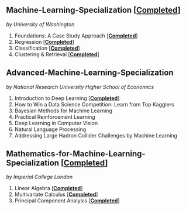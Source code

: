 

## Machine-Learning-Specialization [[__Completed__](https://www.coursera.org/account/accomplishments/specialization/certificate/ZUGAFYKCMQ79)]
_by University of Washington_

1. Foundations: A Case Study Approach [[__Completed__](https://www.coursera.org/account/accomplishments/certificate/T4BSXMHY9FK4)]
2. Regression [[__Completed__](https://www.coursera.org/account/accomplishments/certificate/RLJH74ZZAEAT)]
3. Classification [[__Completed__](https://www.coursera.org/account/accomplishments/certificate/WJ6AU43S8YUK)]
4. Clustering & Retrieval [[__Completed__](https://www.coursera.org/account/accomplishments/certificate/RPSV54FU5VJY)]

## Advanced-Machine-Learning-Specialization
_by National Research University Higher School of Economics_

1. Introduction to Deep Learning [[__Completed__](https://www.coursera.org/account/accomplishments/certificate/XN2B7T4AJX8C)]
2. How to Win a Data Science Competition: Learn from Top Kagglers
3. Bayesian Methods for Machine Learning
4. Practical Reinforcement Learning
5. Deep Learning in Computer Vision
6. Natural Language Processing
7. Addressing Large Hadron Collider Challenges by Machine Learning

## Mathematics-for-Machine-Learning-Specialization [[__Completed__](https://www.coursera.org/account/accomplishments/specialization/certificate/N3D6C3DT8QAY)]
_by Imperial College London_

1. Linear Algebra [[__Completed__](https://www.coursera.org/account/accomplishments/certificate/LRJJTNR5T5AP)]
2. Multivariate Calculus [[__Completed__](https://www.coursera.org/account/accomplishments/certificate/N4NBA5KJZCX2)]
3. Principal Component Analysis [[__Completed__](https://www.coursera.org/account/accomplishments/certificate/J7L47Q9UHBAW)]
